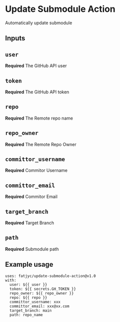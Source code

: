 # Update Submodule Action

Automatically update submodule

## Inputs

## `user`

**Required** The GitHub API user

## `token`

**Required** The GitHub API token

## `repo`

**Required** The Remote repo name

## `repo_owner`

**Required** The Remote Repo Owner

## `committor_username`

**Required** Commitor Username

## `committor_email`

**Required** Commitor Email

## `target_branch`

**Required** Target Branch

## `path`

**Required** Submodule path

## Example usage

```
uses: fatjyc/update-submodule-action@v1.0
with:
  user: ${{ user }}
  token: ${{ secrets.GH_TOKEN }}
  repo_owner: ${{ repo_owner }}
  repo: ${{ repo }}
  committor_username: xxx
  committor_email: xxx@xx.com
  target_branch: main
  path: repo_name
```